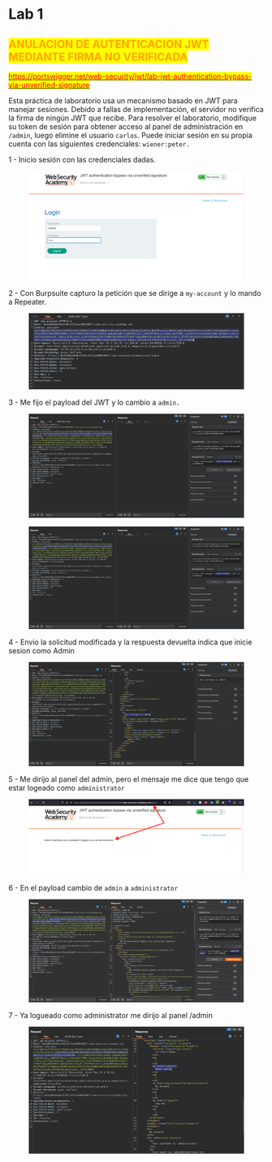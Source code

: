 # Lab 1

## <mark style="color:orange;">ANULACION DE AUTENTICACION JWT MEDIANTE FIRMA NO VERIFICADA</mark>

<mark style="color:orange;"></mark>

<mark style="color:red;"></mark>[<mark style="color:red;">https://portswigger.net/web-security/jwt/lab-jwt-authentication-bypass-via-unverified-signature</mark>](https://portswigger.net/web-security/jwt/lab-jwt-authentication-bypass-via-unverified-signature)<mark style="color:red;"></mark>

<mark style="color:orange;"></mark>

Esta práctica de laboratorio usa un mecanismo basado en JWT para manejar sesiones. Debido a fallas de implementación, el servidor no verifica la firma de ningún JWT que recibe. Para resolver el laboratorio, modifique su token de sesión para obtener acceso al panel de administración en `/admin`, luego elimine el usuario `carlos`. Puede iniciar sesión en su propia cuenta con las siguientes credenciales: `wiener:peter.`

1 - Inicio sesión con las credenciales dadas.

<figure><img src="../../../.gitbook/assets/1.png" alt=""><figcaption></figcaption></figure>

2 - Con Burpsuite capturo la petición que se dirige a `my-account` y lo mando a Repeater.

<figure><img src="../../../.gitbook/assets/2.png" alt=""><figcaption></figcaption></figure>

3 - Me fijo el payload del JWT y lo cambio a `admin.`

<figure><img src="../../../.gitbook/assets/3.png" alt=""><figcaption></figcaption></figure>

<figure><img src="../../../.gitbook/assets/5.png" alt=""><figcaption></figcaption></figure>



4 - Envio la solicitud modificada y la respuesta devuelta indica que inicie sesion como Admin

<figure><img src="../../../.gitbook/assets/10.png" alt=""><figcaption></figcaption></figure>

5 - Me dirijo al panel del admin, pero el mensaje me dice que tengo que estar logeado como `administrator`

<figure><img src="../../../.gitbook/assets/11.png" alt=""><figcaption></figcaption></figure>

6 - En el payload cambio de `admin` a `administrator`

<figure><img src="../../../.gitbook/assets/13.png" alt=""><figcaption></figcaption></figure>

7 - Ya logueado como administrator me dirijo al panel /admin

<figure><img src="../../../.gitbook/assets/14.png" alt=""><figcaption></figcaption></figure>

